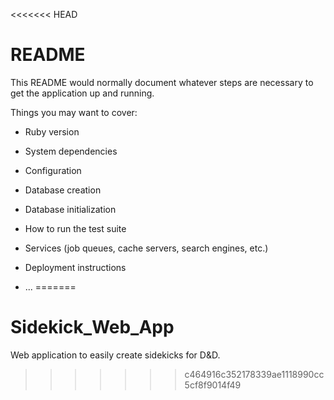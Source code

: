 <<<<<<< HEAD
# README

This README would normally document whatever steps are necessary to get the
application up and running.

Things you may want to cover:

* Ruby version

* System dependencies

* Configuration

* Database creation

* Database initialization

* How to run the test suite

* Services (job queues, cache servers, search engines, etc.)

* Deployment instructions

* ...
=======
# Sidekick_Web_App
Web application to easily create sidekicks for D&amp;D.
>>>>>>> c464916c352178339ae1118990cc5cf8f9014f49
